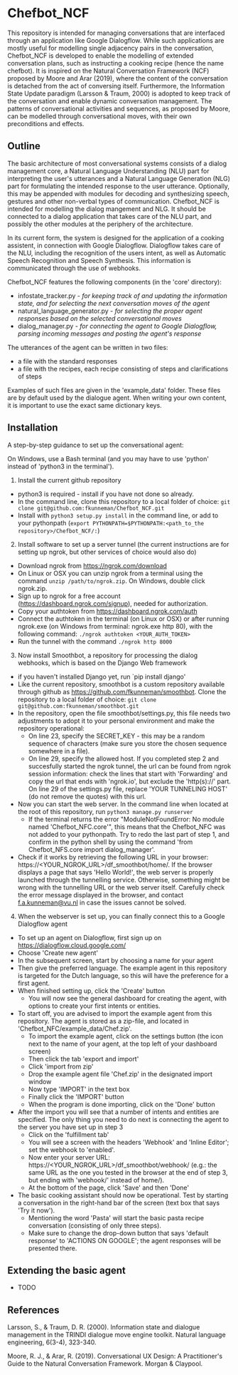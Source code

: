 # Chefbot_NCF

This repository is intended for managing conversations that are interfaced through an application like Google Dialogflow. While such applications are mostly useful for modelling single adjacency pairs in the conversation, Chefbot_NCF is developed to enable the modelling of extended conversation plans, such as instructing a cooking recipe (hence the name chefbot). It is inspired on the Natural Conversation Framework (NCF) proposed by Moore and Arar (2019), where the content of the conversation is detached from the act of conversing itself. Furthermore, the Information State Update paradigm (Larsson & Traum, 2000) is adopted to keep track of the conversation and enable dynamic conversation management. The patterns of conversational activities and sequences, as proposed by Moore, can be modelled through conversational moves, with their own preconditions and effects.

## Outline

The basic architecture of most conversational systems consists of a dialog management core, a Natural Language Understanding (NLU) part for interpreting the user's utterances and a Natural Language Generation (NLG) part for formulating the intended response to the user utterance. Optionally, this may be appended with modules for decoding and synthesizing speech, gestures and other non-verbal types of communication. Chefbot_NCF is intended for modelling the dialog mangement and NLG. It should be connected to a dialog application that takes care of the NLU part, and possibly the other modules at the periphery of the architecture.

In its current form, the system is designed for the application of a cooking assistent, in connection with Google Dialogflow. Dialogflow takes care of the NLU, including the recognition of the users intent, as well as Automatic Speech Recognition and Speech Synthesis. This information is communicated through the use of webhooks.

Chefbot_NCF features the following components (in the 'core' directory):

* infostate_tracker.py - *for keeping track of and updating the information state, and for selecting the next conversation moves of the agent*
* natural_language_generator.py - *for selecting the proper agent responses based on the selected conversational moves*
* dialog_manager.py - *for connecting the agent to Google Dialogflow, parsing incoming messages and posting the agent's response*

The utterances of the agent can be written in two files: 

* a file with the standard responses
* a file with the recipes, each recipe consisting of steps and clarifications of steps

Examples of such files are given in the 'example_data' folder. These files are by default used by the dialogue agent. When writing your own content, it is important to use the exact same dictionary keys.

## Installation

A step-by-step guidance to set up the conversational agent:

On Windows, use a Bash terminal (and you may have to use 'python' instead of 'python3 in the terminal').

1. Install the current github repository
  - python3 is required - install if you have not done so already.  
  - In the command line, clone this repository to a local folder of choice: `git clone git@github.com:fkunneman/Chefbot_NCF.git`
  - Install with `python3 setup.py install` in the command line, or add to your pythonpath (`export PYTHONPATH=$PYTHONPATH:<path_to_the repository>/Chefbot_NCF/:`)
  
2. Install software to set up a server tunnel (the current instructions are for setting up ngrok, but other services of choice would also do)
  - Download ngrok from https://ngrok.com/download
  - On Linux or OSX you can unzip ngrok from a terminal using the command `unzip /path/to/ngrok.zip`. On Windows, double click ngrok.zip. 
  - Sign up to ngrok for a free account (https://dashboard.ngrok.com/signup), needed for authorization.
  - Copy your authtoken from https://dashboard.ngrok.com/auth
  - Connect the authtoken in the terminal (on Linux or OSX) or after running ngrok.exe (on Windows from terminal: ngrok.exe http 80), with the following command: `./ngrok authtoken <YOUR_AUTH_TOKEN>`
  - Run the tunnel with the command `./ngrok http 8000`
  
3. Now install Smoothbot, a repository for processing the dialog webhooks, which is based on the Django Web framework 
  - if you haven't installed Django yet, run `pip install django'
  - Like the current repository, smoothbot is a custom repository available through github as https://github.com/fkunneman/smoothbot. Clone the repository to a local folder of choice: `git clone git@github.com:fkunneman/smoothbot.git`
  - In the repository, open the file smoothbot/settings.py, this file needs two adjustments to adopt it to your personal environment and make the repository operational:
    - On line 23, specify the SECRET_KEY - this may be a random sequence of characters (make sure you store the chosen sequence somewhere in a file). 
    - On line 29, specify the allowed host. If you completed step 2 and succesfully started the ngrok tunnel, the url can be found from ngrok session information: check the lines that start with 'Forwarding' and copy the url that ends with 'ngrok.io', but exclude the 'http(s)://' part. On line 29 of the settings.py file, replace 'YOUR TUNNELING HOST' (do not remove the quotes) with this url. 
  - Now you can start the web server. In the command line when located at the root of this repository, run `python3 manage.py runserver`
    - If the terminal returns the error "ModuleNotFoundError: No module named 'Chefbot_NFC.core'", this means that the Chefbot_NFC was not added to your pythonpath. Try to redo the last part of step 1, and confirm in the python shell by using the command 'from Chefbot_NFS.core import dialog_manager'. 
  - Check if it works by retrieving the following URL in your browser: https://<YOUR_NGROK_URL>/df_smoothbot/home/. If the browser displays a page that says 'Hello World!', the web server is properly launched through the tunnelling service. Otherwise, something might be wrong with the tunnelling URL or the web server itself. Carefully check the error message displayed in the browser, and contact f.a.kunneman@vu.nl in case the issues cannot be solved.  

4. When the webserver is set up, you can finally connect this to a Google Dialogflow agent
  - To set up an agent on Dialogflow, first sign up on https://dialogflow.cloud.google.com/
  - Choose 'Create new agent'
  - In the subsequent screen, start by choosing a name for your agent
  - Then give the preferred language. The example agent in this repository is targeted for the Dutch language, so this will have the preference for a first agent.
  - When finished setting up, click the 'Create' button
    - You will now see the general dashboard for creating the agent, with options to create your first intents or entities. 
  - To start off, you are advised to import the example agent from this repository. The agent is stored as a zip-file, and located in 'Chefbot_NFC/example_data/Chef.zip'. 
    - To import the example agent, click on the settings button (the icon next to the name of your agent, at the top left of your dashboard screen)
    - Then click the tab 'export and import'
    - Click 'import from zip'
    - Drop the example agent file 'Chef.zip' in the designated import window
    - Now type 'IMPORT' in the text box
    - Finally click the 'IMPORT' button
    - When the program is done importing, click on the 'Done' button
  - After the import you will see that a number of intents and entities are specified. The only thing you need to do next is connecting the agent to the server you have set up in step 3
    - Click on the 'fulfillment tab'
    - You will see a screen with the headers 'Webhook' and 'Inline Editor'; set the webhook to 'enabled'. 
    - Now enter your server URL: https://<YOUR_NGROK_URL>/df_smoothbot/webhook/ (e.g.: the same URL as the one you tested in the browser at the end of step 3, but ending with 'webhook/' instead of home/).
    - At the bottom of the page, click 'Save' and then 'Done'
  - The basic cooking assistant should now be operational. Test by starting a conversation in the right-hand bar of the screen (text box that says 'Try it now'). 
    - Mentioning the word 'Pasta' will start the basic pasta recipe conversation (consisting of only three steps). 
    - Make sure to change the drop-down button that says 'default response' to 'ACTIONS ON GOOGLE'; the agent responses will be presented there.

## Extending the basic agent

* TODO

## References

Larsson, S., & Traum, D. R. (2000). Information state and dialogue management in the TRINDI dialogue move engine toolkit. Natural language engineering, 6(3-4), 323-340.

Moore, R. J., & Arar, R. (2019). Conversational UX Design: A Practitioner's Guide to the Natural Conversation Framework. Morgan & Claypool.

